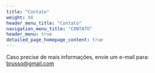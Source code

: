 ```yaml
---
title: "Contato"
weight: 98
header_menu_title: "Contato"
navigation_menu_title: "CONTATO"
header_menu: true
detailed_page_homepage_content: true
---
```


Caso precise de mais informações, envie um e-mail para: brusso@gmail.com
